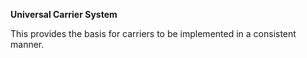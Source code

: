**Universal Carrier System**

This provides the basis for carriers to be implemented in a consistent manner.
